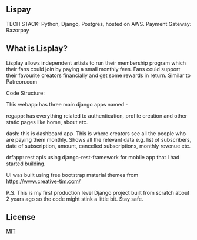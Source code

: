 Lispay
-----------------------------------------------------------

TECH STACK: Python, Django, Postgres, hosted on AWS. Payment Gateway: Razorpay

## What is Lisplay?

Lisplay allows independent artists to run their membership program which their fans could join by paying a small monthly fees. Fans could support their favourite creators financially and get some rewards in return. Similar to Patreon.com

Code Structure:

This webapp has three main django apps named -

regapp: has everything related to authentication, profile creation and other static pages like home, about etc.

dash: this is dashboard app. This is where creators see all the people who are paying them monthly. Shows all the relevant data e.g. list of subscribers, date of subscription, amount, cancelled subscriptions, monthly revenue etc.

drfapp: rest apis using django-rest-framework for mobile app that I had started building.

UI was built using free bootstrap material themes from https://www.creative-tim.com/

P.S. This is my first production level Django project built from scratch about 2 years ago so the code might stink a little bit. Stay safe.

## License 
[MIT](https://opensource.org/licenses/MIT)
